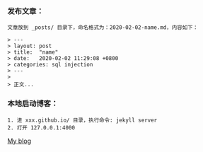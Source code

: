 ### 发布文章：

	文章放到 _posts/ 目录下，命名格式为：2020-02-02-name.md，内容如下：

	> ---
	> layout: post
	> title:  "name"
	> date:   2020-02-02 11:29:08 +0800
	> categories: sql injection
	> ---
	>
	> 正文...
  
### 本地启动博客：
	
	1. 进 xxx.github.io/ 目录，执行命令: jekyll server
	2. 打开 127.0.0.1:4000

[My blog](https://rooaw.github.io/)   
